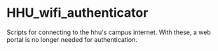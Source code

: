# HHU_wifi_authenticator
Scripts for connecting to the hhu's campus internet. With these, a web portal is no longer needed for authentication.

